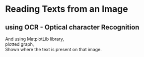 # Reading Texts from an Image
## using OCR - Optical character Recognition

And using MatplotLib library, \
plotted graph, \
Shown where the text is present on that image.
